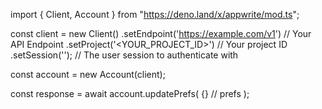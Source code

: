 import { Client, Account } from "https://deno.land/x/appwrite/mod.ts";

const client = new Client()
    .setEndpoint('https://example.com/v1') // Your API Endpoint
    .setProject('<YOUR_PROJECT_ID>') // Your project ID
    .setSession(''); // The user session to authenticate with

const account = new Account(client);

const response = await account.updatePrefs(
    {} // prefs
);
